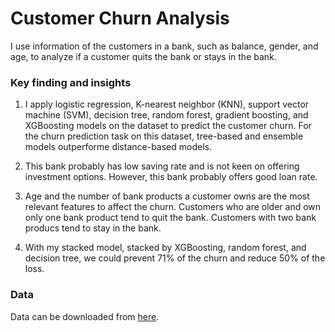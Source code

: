 # Customer Churn Analysis
I use information of the customers in a bank, such as balance, gender, and age, to analyze if a customer quits the bank or stays in the bank.

### Key finding and insights
1. I apply logistic regression, K-nearest neighbor (KNN), support vector machine (SVM), decision tree, random forest, gradient boosting,
   and XGBoosting models on the dataset to predict the customer churn. For the churn prediction task on this dataset,
   tree-based and ensemble models outperforme distance-based models.

2. This bank probably has low saving rate and is not keen on offering investment options. However, this bank probably offers good loan rate.

3. Age and the number of bank products a customer owns are the most relevant features to affect the churn. Customers who are older and own only one bank product tend to quit the bank.
   Customers with two bank producs tend to stay in the bank.

4. With my stacked model, stacked by XGBoosting, random forest, and decision tree, we could prevent 71% of the churn and reduce 50% of the loss.

### Data
Data can be downloaded from [here](https://www.kaggle.com/datasets/divu2001/customer-churn-rate/data]).

